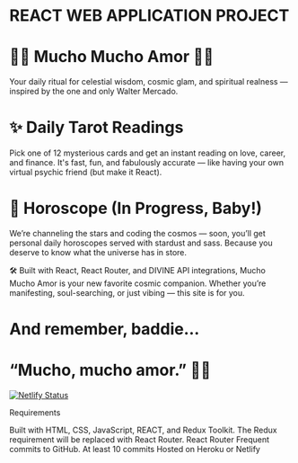 # REACT WEB APPLICATION PROJECT 

# 🌟💖 Mucho Mucho Amor 💖🌟

Your daily ritual for celestial wisdom, cosmic glam, and spiritual realness — inspired by the one and only Walter Mercado.

# ✨ Daily Tarot Readings
Pick one of 12 mysterious cards and get an instant reading on love, career, and finance. It's fast, fun, and fabulously accurate — 
like having your own virtual psychic friend (but make it React).

# 🔮 Horoscope (In Progress, Baby!)
We’re channeling the stars and coding the cosmos — soon, you’ll get personal daily horoscopes served with stardust and sass. 
Because you deserve to know what the universe has in store.

🛠️ Built with React, React Router, and DIVINE API integrations, Mucho Mucho Amor is your new favorite cosmic companion. 
Whether you’re manifesting, soul-searching, or just vibing — this site is for you.

# And remember, baddie...
# “Mucho, mucho amor.” 💫💋

[![Netlify Status](https://api.netlify.com/api/v1/badges/8ce800a9-8048-48af-a889-9756c805fee5/deploy-status?branch=main)](https://app.netlify.com/projects/muchomuchoamor/deploys)




Requirements 

Built with HTML, CSS, JavaScript, REACT, and Redux Toolkit.
The Redux requirement will be replaced with React Router. 
React Router 
Frequent commits to GitHub.
At least 10 commits
Hosted on Heroku or Netlify




